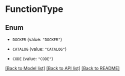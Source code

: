 # FunctionType

## Enum


* `DOCKER` (value: `"DOCKER"`)

* `CATALOG` (value: `"CATALOG"`)

* `CODE` (value: `"CODE"`)


[[Back to Model list]](../README.md#documentation-for-models) [[Back to API list]](../README.md#documentation-for-api-endpoints) [[Back to README]](../README.md)


